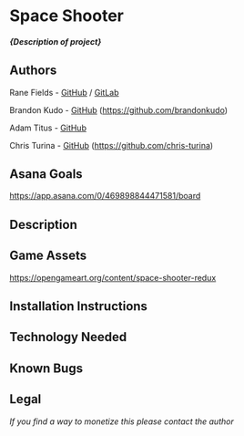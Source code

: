 # Space Shooter

#### _{Description of project}_

## Authors

Rane Fields - [GitHub](https://github.com/LydianLights) / [GitLab](https://gitlab.com/LydianLights)

Brandon Kudo - [GitHub](#) (https://github.com/brandonkudo)

Adam Titus - [GitHub](https://github.com/TheBigTaco)

Chris Turina - [GitHub](#) (https://github.com/chris-turina)

## Asana Goals

https://app.asana.com/0/469898844471581/board

## Description

## Game Assets

https://opengameart.org/content/space-shooter-redux

## Installation Instructions

## Technology Needed

## Known Bugs

## Legal

_If you find a way to monetize this please contact the author_
